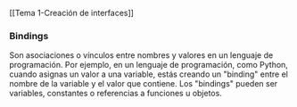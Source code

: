 [[Tema 1-Creación de interfaces]]

### Bindings
Son asociaciones o vínculos entre nombres y valores en un lenguaje de programación. Por ejemplo, en un lenguaje de programación, como Python, cuando asignas un valor a una variable, estás creando un "binding" entre el nombre de la variable y el valor que contiene. Los "bindings" pueden ser variables, constantes o referencias a funciones u objetos.